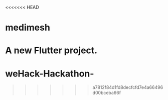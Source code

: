 <<<<<<< HEAD
# medimesh

A new Flutter project.
=======
# weHack-Hackathon-
>>>>>>> a7812f84d1fd8decfcfd7e4a66496d00bceba66f
